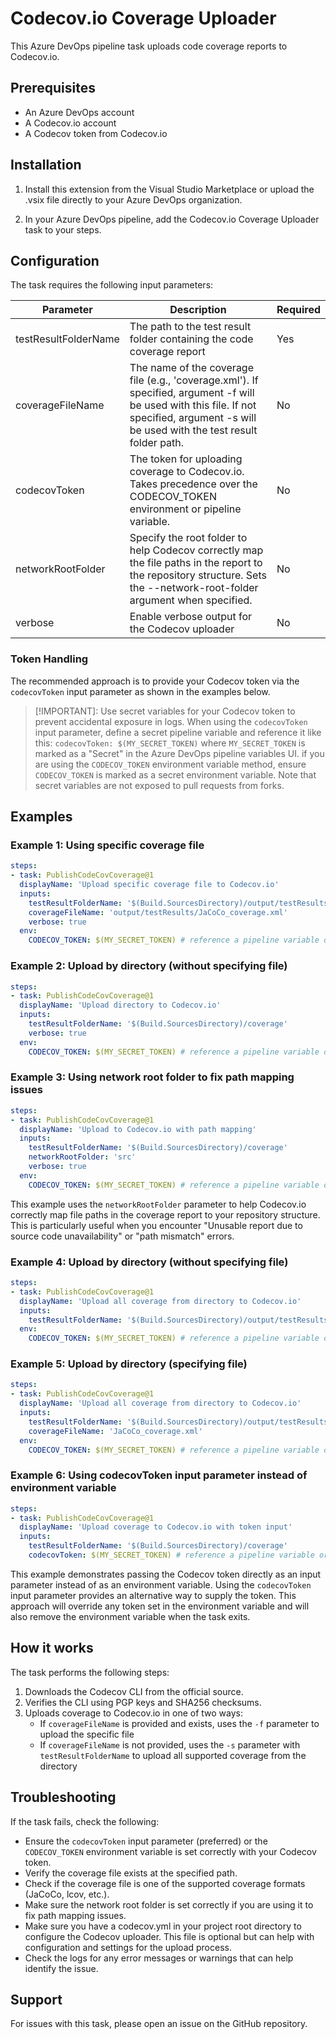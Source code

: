 # Codecov.io Coverage Uploader

This Azure DevOps pipeline task uploads code coverage reports to Codecov.io.

## Prerequisites

- An Azure DevOps account
- A Codecov.io account
- A Codecov token from Codecov.io

## Installation

1. Install this extension from the Visual Studio Marketplace or upload the .vsix file directly to your Azure DevOps organization.

2. In your Azure DevOps pipeline, add the Codecov.io Coverage Uploader task to your steps.

## Configuration

The task requires the following input parameters:

| Parameter | Description | Required |
|-----------|-------------|----------|
| testResultFolderName | The path to the test result folder containing the code coverage report | Yes |
| coverageFileName | The name of the coverage file (e.g., 'coverage.xml'). If specified, argument -f will be used with this file. If not specified, argument -s will be used with the test result folder path. | No |
| codecovToken | The token for uploading coverage to Codecov.io. Takes precedence over the CODECOV_TOKEN environment or pipeline variable.| No |
| networkRootFolder | Specify the root folder to help Codecov correctly map the file paths in the report to the repository structure. Sets the --network-root-folder argument when specified. | No |
| verbose | Enable verbose output for the Codecov uploader | No |

### Token Handling

The recommended approach is to provide your Codecov token via the `codecovToken` input parameter as shown in the examples below.

>[!IMPORTANT]: Use secret variables for your Codecov token to prevent accidental exposure in logs.
>When using the `codecovToken` input parameter, define a secret pipeline variable and reference it
>like this: `codecovToken: $(MY_SECRET_TOKEN)` where `MY_SECRET_TOKEN` is marked as a "Secret" in
>the Azure DevOps pipeline variables UI. if you are using the `CODECOV_TOKEN` environment variable
>method, ensure `CODECOV_TOKEN` is marked as a secret environment variable. Note that secret variables
>are not exposed to pull requests from forks.

## Examples

### Example 1: Using specific coverage file

```yaml
steps:
- task: PublishCodeCovCoverage@1
  displayName: 'Upload specific coverage file to Codecov.io'
  inputs:
    testResultFolderName: '$(Build.SourcesDirectory)/output/testResults'
    coverageFileName: 'output/testResults/JaCoCo_coverage.xml'
    verbose: true
  env:
    CODECOV_TOKEN: $(MY_SECRET_TOKEN) # reference a pipeline variable or add the token as string
```

### Example 2: Upload by directory (without specifying file)

```yaml
steps:
- task: PublishCodeCovCoverage@1
  displayName: 'Upload directory to Codecov.io'
  inputs:
    testResultFolderName: '$(Build.SourcesDirectory)/coverage'
    verbose: true
  env:
    CODECOV_TOKEN: $(MY_SECRET_TOKEN) # reference a pipeline variable or add the token as string
```

### Example 3: Using network root folder to fix path mapping issues

```yaml
steps:
- task: PublishCodeCovCoverage@1
  displayName: 'Upload to Codecov.io with path mapping'
  inputs:
    testResultFolderName: '$(Build.SourcesDirectory)/coverage'
    networkRootFolder: 'src'
    verbose: true
  env:
    CODECOV_TOKEN: $(MY_SECRET_TOKEN) # reference a pipeline variable or add the token as string
```

This example uses the `networkRootFolder` parameter to help Codecov.io correctly map file paths in the coverage report to your repository structure. This is particularly useful when you encounter "Unusable report due to source code unavailability" or "path mismatch" errors.

### Example 4: Upload by directory (without specifying file)

```yaml
steps:
- task: PublishCodeCovCoverage@1
  displayName: 'Upload all coverage from directory to Codecov.io'
  inputs:
    testResultFolderName: '$(Build.SourcesDirectory)/output/testResults'
  env:
    CODECOV_TOKEN: $(MY_SECRET_TOKEN) # reference a pipeline variable or add the token as string
```

### Example 5: Upload by directory (specifying file)

```yaml
steps:
- task: PublishCodeCovCoverage@1
  displayName: 'Upload all coverage from directory to Codecov.io'
  inputs:
    testResultFolderName: '$(Build.SourcesDirectory)/output/testResults'
    coverageFileName: 'JaCoCo_coverage.xml'
  env:
    CODECOV_TOKEN: $(MY_SECRET_TOKEN) # reference a pipeline variable or add the token as string
```

### Example 6: Using codecovToken input parameter instead of environment variable

```yaml
steps:
- task: PublishCodeCovCoverage@1
  displayName: 'Upload coverage to Codecov.io with token input'
  inputs:
    testResultFolderName: '$(Build.SourcesDirectory)/coverage'
    codecovToken: $(MY_SECRET_TOKEN) # reference a pipeline variable or add the token as string
```

This example demonstrates passing the Codecov token directly as an input parameter instead of as an environment variable. Using the `codecovToken` input parameter provides an alternative way to supply the token. This approach will override any token set in the environment variable and will also remove the environment variable when the task exits.

## How it works

The task performs the following steps:

1. Downloads the Codecov CLI from the official source.
2. Verifies the CLI using PGP keys and SHA256 checksums.
3. Uploads coverage to Codecov.io in one of two ways:
   - If `coverageFileName` is provided and exists, uses the `-f` parameter to upload the specific file
   - If `coverageFileName` is not provided, uses the `-s` parameter with `testResultFolderName` to upload all supported coverage from the directory

## Troubleshooting

If the task fails, check the following:

- Ensure the `codecovToken` input parameter (preferred) or the `CODECOV_TOKEN` environment variable is set correctly with your Codecov token.
- Verify the coverage file exists at the specified path.
- Check if the coverage file is one of the supported coverage formats (JaCoCo, lcov, etc.).
- Make sure the network root folder is set correctly if you are using it to fix path mapping issues.
- Make sure you have a codecov.yml in your project root directory to configure the Codecov uploader. This file is optional but can help with configuration and settings for the upload process.
- Check the logs for any error messages or warnings that can help identify the issue.

## Support

For issues with this task, please open an issue on the GitHub repository.
